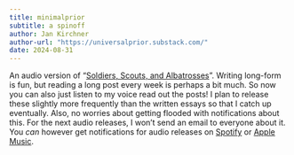 ```yaml
---
title: minimalprior
subtitle: a spinoff
author: Jan Kirchner
author-url: "https://universalprior.substack.com/"
date: 2024-08-31
---
```


An audio version of “[Soldiers, Scouts, and Albatrosses](https://kirchner-jan.github.io/minimalprior/posts/universalprior/soldiers-scouts-and-albatrosses)”. Writing long-form is fun, but reading a long post every week is perhaps a bit much. So now you can also just listen to my voice read out the posts! I plan to release these slightly more frequently than the written essays so that I catch up eventually. Also, no worries about getting flooded with notifications about this. For the next audio releases, I won’t send an email to everyone about it. You _can_ however get notifications for audio releases on [Spotify](https://open.spotify.com/show/6vHVA4oHPEnt3AqJF6WB64) or [Apple Music](https://podcasts.apple.com/us/podcast/on-brains-minds-and-their-possible-uses/id1617525316).
